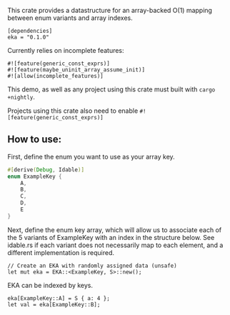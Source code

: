 This crate provides a datastructure for an array-backed O(1) mapping between enum variants and array indexes.

```
[dependencies]
eka = "0.1.0"
```

Currently relies on incomplete features:
```
#![feature(generic_const_exprs)]
#![feature(maybe_uninit_array_assume_init)]
#![allow(incomplete_features)]
```

This demo, as well as any project using this crate must built with `cargo +nightly`. 

Projects using this crate also need to enable
`#![feature(generic_const_exprs)]`

## How to use:

First, define the enum you want to use as your array key.

``` main.rs
#[derive(Debug, Idable)]
enum ExampleKey {
    A,
    B,
    C,
    D,
    E
}
``` 

Next, define the enum key array, which will allow us to associate each of the 5 variants of ExampleKey with an index in the structure below. See idable.rs if each variant does not necessarily map to each element, and a different implementation is required.
```
// Create an EKA with randomly assigned data (unsafe)
let mut eka = EKA::<ExampleKey, S>::new();
```

EKA can be indexed by keys.
```
eka[ExampleKey::A] = S { a: 4 };
let val = eka[ExampleKey::B];
```